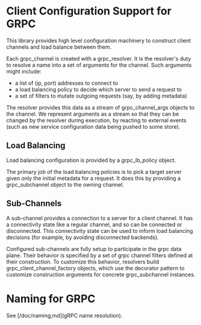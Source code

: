 Client Configuration Support for GRPC
=====================================

This library provides high level configuration machinery to construct client
channels and load balance between them.

Each grpc_channel is created with a grpc_resolver. It is the resolver's duty
to resolve a name into a set of arguments for the channel. Such arguments
might include:

- a list of (ip, port) addresses to connect to
- a load balancing policy to decide which server to send a request to
- a set of filters to mutate outgoing requests (say, by adding metadata)

The resolver provides this data as a stream of grpc_channel_args objects to
the channel. We represent arguments as a stream so that they can be changed
by the resolver during execution, by reacting to external events (such as
new service configuration data being pushed to some store).


Load Balancing
--------------

Load balancing configuration is provided by a grpc_lb_policy object.

The primary job of the load balancing policies is to pick a target server
given only the initial metadata for a request. It does this by providing
a grpc_subchannel object to the owning channel.


Sub-Channels
------------

A sub-channel provides a connection to a server for a client channel. It has a
connectivity state like a regular channel, and so can be connected or
disconnected. This connectivity state can be used to inform load balancing
decisions (for example, by avoiding disconnected backends).

Configured sub-channels are fully setup to participate in the grpc data plane.
Their behavior is specified by a set of grpc channel filters defined at their
construction. To customize this behavior, resolvers build
grpc_client_channel_factory objects, which use the decorator pattern to customize
construction arguments for concrete grpc_subchannel instances.


Naming for GRPC
===============

See [/doc/naming,md](gRPC name resolution).
